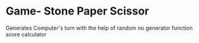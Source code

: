 # Game- Stone Paper Scissor
Generates Computer's turn with the help of random no generator function\
score calculator
